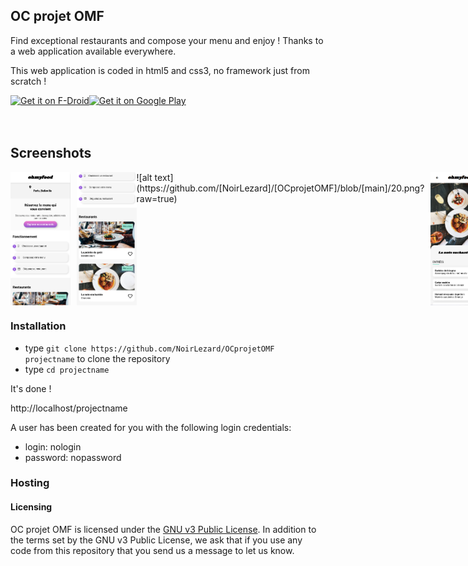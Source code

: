 ## OC projet OMF ##

Find exceptional restaurants and compose your menu and enjoy !
Thanks to a web application available everywhere.

This web application is coded in html5 and css3, no framework just from scratch !



<div style="display:flex;" >
<a href="#">
    <img src="https://play.google.com/intl/en_us/badges/images/generic/en_badge_web_generic.png"
         alt="Get it on F-Droid" height="80">
</a>
<a href="#">
    <img alt="Get it on Google Play"
        height="80"
        src="https://play.google.com/intl/en_us/badges/images/generic/en_badge_web_generic.png" />
</a>
</div>
</br></br>

## Screenshots
<div style="display:flex;" >
<img  src="screenshots/10.png" width="19%" >
<img style="margin-left:10px;" src="screenshots/20.png" width="19%" >
![alt text](https://github.com/[NoirLezard]/[OCprojetOMF]/blob/[main]/20.png?raw=true)
<img style="margin-left:10px;" src="screenshots/30.png" width="19%" >
<img style="margin-left:10px;" src="screenshots/40.png" width="19%" >
<img style="margin-left:10px;" src="screenshots/50.png" width="19%" >
<img style="margin-left:10px;" src="screenshots/60.png" width="19%" >

</div>


### Installation ###

* type `git clone https://github.com/NoirLezard/OCprojetOMF projectname` to clone the repository
* type `cd projectname`

It's done !

http://localhost/projectname

A user has been created for you with the following login credentials:
* login: nologin
* password: nopassword


### Hosting ###


#### Licensing
OC projet OMF is licensed under the [GNU v3 Public License](#).
In addition to the terms set by the GNU v3 Public License, we ask that if you use any code from this repository that you send us a message to let us know.